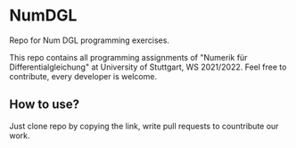# NumDGL
Repo for Num DGL programming exercises. 

This repo contains all programming assignments of "Numerik für Differentialgleichung" at University of Stuttgart, WS 2021/2022. Feel free to contribute, every developer is welcome.

## How to use?
Just clone repo by copying the link, write pull requests to countribute our work.
